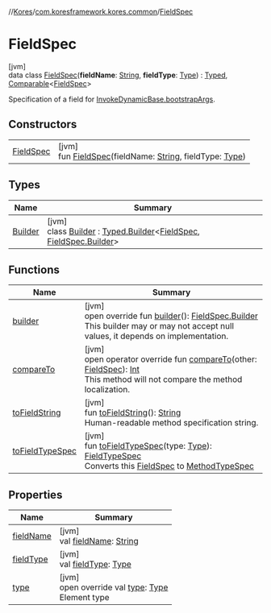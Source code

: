 //[Kores](../../../index.md)/[com.koresframework.kores.common](../index.md)/[FieldSpec](index.md)

# FieldSpec

[jvm]\
data class [FieldSpec](index.md)(**fieldName**: [String](https://kotlinlang.org/api/latest/jvm/stdlib/kotlin/-string/index.html), **fieldType**: [Type](https://docs.oracle.com/javase/8/docs/api/java/lang/reflect/Type.html)) : [Typed](../../com.koresframework.kores.base/-typed/index.md), [Comparable](https://kotlinlang.org/api/latest/jvm/stdlib/kotlin/-comparable/index.html)<[FieldSpec](index.md)> 

Specification of a field for [InvokeDynamicBase.bootstrapArgs](../../com.koresframework.kores.base/-invoke-dynamic-base/bootstrap-args.md).

## Constructors

| | |
|---|---|
| [FieldSpec](-field-spec.md) | [jvm]<br>fun [FieldSpec](-field-spec.md)(fieldName: [String](https://kotlinlang.org/api/latest/jvm/stdlib/kotlin/-string/index.html), fieldType: [Type](https://docs.oracle.com/javase/8/docs/api/java/lang/reflect/Type.html)) |

## Types

| Name | Summary |
|---|---|
| [Builder](-builder/index.md) | [jvm]<br>class [Builder](-builder/index.md) : [Typed.Builder](../../com.koresframework.kores.base/-typed/-builder/index.md)<[FieldSpec](index.md), [FieldSpec.Builder](-builder/index.md)> |

## Functions

| Name | Summary |
|---|---|
| [builder](builder.md) | [jvm]<br>open override fun [builder](builder.md)(): [FieldSpec.Builder](-builder/index.md)<br>This builder may or may not accept null values, it depends on implementation. |
| [compareTo](compare-to.md) | [jvm]<br>open operator override fun [compareTo](compare-to.md)(other: [FieldSpec](index.md)): [Int](https://kotlinlang.org/api/latest/jvm/stdlib/kotlin/-int/index.html)<br>This method will not compare the method localization. |
| [toFieldString](to-field-string.md) | [jvm]<br>fun [toFieldString](to-field-string.md)(): [String](https://kotlinlang.org/api/latest/jvm/stdlib/kotlin/-string/index.html)<br>Human-readable method specification string. |
| [toFieldTypeSpec](to-field-type-spec.md) | [jvm]<br>fun [toFieldTypeSpec](to-field-type-spec.md)(type: [Type](https://docs.oracle.com/javase/8/docs/api/java/lang/reflect/Type.html)): [FieldTypeSpec](../-field-type-spec/index.md)<br>Converts this [FieldSpec](index.md) to [MethodTypeSpec](../-method-type-spec/index.md) |

## Properties

| Name | Summary |
|---|---|
| [fieldName](field-name.md) | [jvm]<br>val [fieldName](field-name.md): [String](https://kotlinlang.org/api/latest/jvm/stdlib/kotlin/-string/index.html) |
| [fieldType](field-type.md) | [jvm]<br>val [fieldType](field-type.md): [Type](https://docs.oracle.com/javase/8/docs/api/java/lang/reflect/Type.html) |
| [type](type.md) | [jvm]<br>open override val [type](type.md): [Type](https://docs.oracle.com/javase/8/docs/api/java/lang/reflect/Type.html)<br>Element type |
